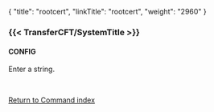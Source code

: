 {
    "title": "rootcert",
    "linkTitle": "rootcert",
    "weight": "2960"
}<span id="rootcert"></span>

### {{< TransferCFT/SystemTitle  >}}

#### CONFIG

Enter a string.

 

[Return to Command index](../../)
